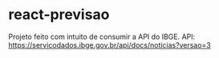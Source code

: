 # react-previsao
Projeto feito com intuito de consumir a API do IBGE.
API: https://servicodados.ibge.gov.br/api/docs/noticias?versao=3
